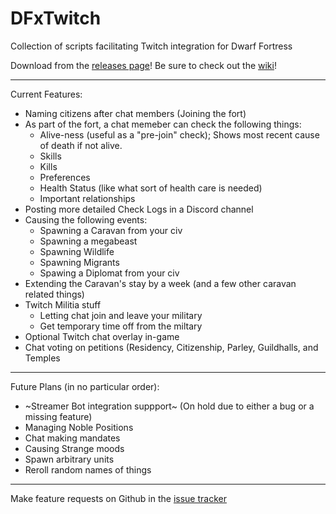 # DFxTwitch
Collection of scripts facilitating Twitch integration for Dwarf Fortress

Download from the [releases page](https://github.com/SquidCoderIndustries/DFxTwitch/releases/latest)!
Be sure to check out the [wiki](https://github.com/SquidCoderIndustries/DFxTwitch/wiki)!


---
Current Features:
- Naming citizens after chat members (Joining the fort)
- As part of the fort, a chat memeber can check the following things:
  - Alive-ness (useful as a "pre-join" check); Shows most recent cause of death if not alive.
  - Skills
  - Kills
  - Preferences
  - Health Status (like what sort of health care is needed)
  - Important relationships
- Posting more detailed Check Logs in a Discord channel
- Causing the following events:
  - Spawning a Caravan from your civ
  - Spawning a megabeast
  - Spawning Wildlife
  - Spawning Migrants
  - Spawing a Diplomat from your civ
- Extending the Caravan's stay by a week (and a few other caravan related things)
- Twitch Militia stuff
   - Letting chat join and leave your military
   - Get temporary time off from the miltary
- Optional Twitch chat overlay in-game
- Chat voting on petitions (Residency, Citizenship, Parley, Guildhalls, and Temples


---
Future Plans (in no particular order):
- ~Streamer Bot integration suppport~ (On hold due to either a bug or a missing feature)
- Managing Noble Positions
- Chat making mandates
- Causing Strange moods
- Spawn arbitrary units
- Reroll random names of things

---
Make feature requests on Github in the [issue tracker](https://github.com/SquidCoderIndustries/DFxTwitch/issues)
